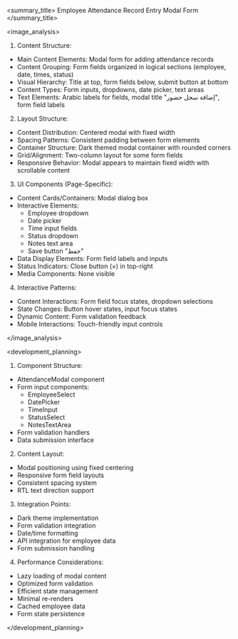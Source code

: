 <summary_title>
Employee Attendance Record Entry Modal Form
</summary_title>

<image_analysis>
1. Content Structure:
- Main Content Elements: Modal form for adding attendance records
- Content Grouping: Form fields organized in logical sections (employee, date, times, status)
- Visual Hierarchy: Title at top, form fields below, submit button at bottom
- Content Types: Form inputs, dropdowns, date picker, text areas
- Text Elements: Arabic labels for fields, modal title "إضافة سجل حضور", form field labels

2. Layout Structure:
- Content Distribution: Centered modal with fixed width
- Spacing Patterns: Consistent padding between form elements
- Container Structure: Dark themed modal container with rounded corners
- Grid/Alignment: Two-column layout for some form fields
- Responsive Behavior: Modal appears to maintain fixed width with scrollable content

3. UI Components (Page-Specific):
- Content Cards/Containers: Modal dialog box
- Interactive Elements: 
  * Employee dropdown
  * Date picker
  * Time input fields
  * Status dropdown
  * Notes text area
  * Save button "حفظ"
- Data Display Elements: Form field labels and inputs
- Status Indicators: Close button (×) in top-right
- Media Components: None visible

4. Interactive Patterns:
- Content Interactions: Form field focus states, dropdown selections
- State Changes: Button hover states, input focus states
- Dynamic Content: Form validation feedback
- Mobile Interactions: Touch-friendly input controls

</image_analysis>

<development_planning>
1. Component Structure:
- AttendanceModal component
- Form input components:
  * EmployeeSelect
  * DatePicker
  * TimeInput
  * StatusSelect
  * NotesTextArea
- Form validation handlers
- Data submission interface

2. Content Layout:
- Modal positioning using fixed centering
- Responsive form field layouts
- Consistent spacing system
- RTL text direction support

3. Integration Points:
- Dark theme implementation
- Form validation integration
- Date/time formatting
- API integration for employee data
- Form submission handling

4. Performance Considerations:
- Lazy loading of modal content
- Optimized form validation
- Efficient state management
- Minimal re-renders
- Cached employee data
- Form state persistence

</development_planning>